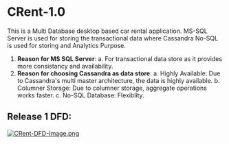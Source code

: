 # CRent-1.0
This is a Multi Database desktop based car rental application. MS-SQL Server is used for storing the transactional data where Cassandra No-SQL is used for storing and Analytics Purpose.

1. **Reason for MS SQL Server**: 
     a. For transactional data store as it provides more consistancy and availability.
2. **Reason for choosing Cassandra as data store**:
      a. Highly Available: Due to Cassandra's multi master architecture, the data is highly available.
      b. Columner Storage: Due to columner storage, aggregate operations works faster.
      c. No-SQL Database: Flexiblity.
            
## Release 1 DFD:
[![CRent-DFD-Image.png](https://i.postimg.cc/xjB1NPPh/CRent-DFD-Image.png)](https://postimg.cc/w3cpSLZQ)
